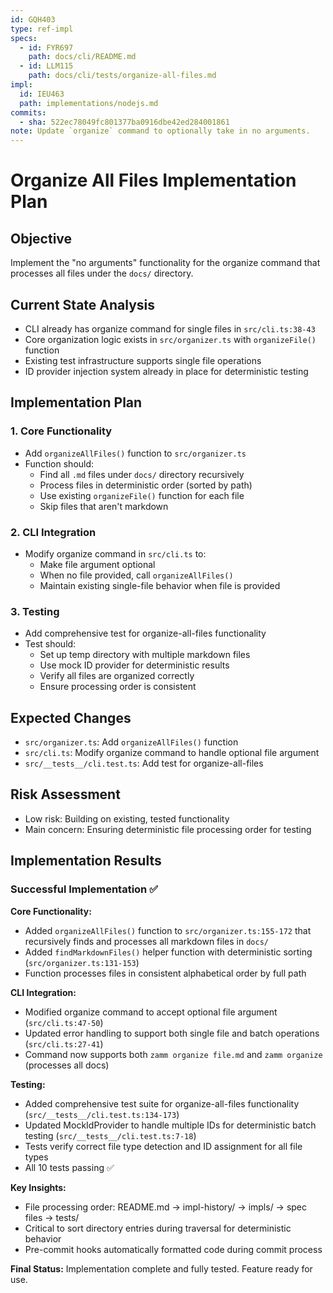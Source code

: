 ```yaml
---
id: GQH403
type: ref-impl
specs:
  - id: FYR697
    path: docs/cli/README.md
  - id: LLM115
    path: docs/cli/tests/organize-all-files.md
impl:
  id: IEU463
  path: implementations/nodejs.md
commits:
  - sha: 522ec78049fc801377ba0916dbe42ed284001861
note: Update `organize` command to optionally take in no arguments.
---
```


# Organize All Files Implementation Plan

## Objective

Implement the "no arguments" functionality for the organize command that processes all files under the `docs/` directory.

## Current State Analysis

- CLI already has organize command for single files in `src/cli.ts:38-43`
- Core organization logic exists in `src/organizer.ts` with `organizeFile()` function
- Existing test infrastructure supports single file operations
- ID provider injection system already in place for deterministic testing

## Implementation Plan

### 1. Core Functionality

- Add `organizeAllFiles()` function to `src/organizer.ts`
- Function should:
  - Find all `.md` files under `docs/` directory recursively
  - Process files in deterministic order (sorted by path)
  - Use existing `organizeFile()` function for each file
  - Skip files that aren't markdown

### 2. CLI Integration

- Modify organize command in `src/cli.ts` to:
  - Make file argument optional
  - When no file provided, call `organizeAllFiles()`
  - Maintain existing single-file behavior when file is provided

### 3. Testing

- Add comprehensive test for organize-all-files functionality
- Test should:
  - Set up temp directory with multiple markdown files
  - Use mock ID provider for deterministic results
  - Verify all files are organized correctly
  - Ensure processing order is consistent

## Expected Changes

- `src/organizer.ts`: Add `organizeAllFiles()` function
- `src/cli.ts`: Modify organize command to handle optional file argument
- `src/__tests__/cli.test.ts`: Add test for organize-all-files

## Risk Assessment

- Low risk: Building on existing, tested functionality
- Main concern: Ensuring deterministic file processing order for testing

## Implementation Results

### Successful Implementation ✅

**Core Functionality:**

- Added `organizeAllFiles()` function to `src/organizer.ts:155-172` that recursively finds and processes all markdown files in `docs/`
- Added `findMarkdownFiles()` helper function with deterministic sorting (`src/organizer.ts:131-153`)
- Function processes files in consistent alphabetical order by full path

**CLI Integration:**

- Modified organize command to accept optional file argument (`src/cli.ts:47-50`)
- Updated error handling to support both single file and batch operations (`src/cli.ts:27-41`)
- Command now supports both `zamm organize file.md` and `zamm organize` (processes all docs)

**Testing:**

- Added comprehensive test suite for organize-all-files functionality (`src/__tests__/cli.test.ts:134-173`)
- Updated MockIdProvider to handle multiple IDs for deterministic batch testing (`src/__tests__/cli.test.ts:7-18`)
- Tests verify correct file type detection and ID assignment for all file types
- All 10 tests passing ✅

**Key Insights:**

- File processing order: README.md → impl-history/ → impls/ → spec files → tests/
- Critical to sort directory entries during traversal for deterministic behavior
- Pre-commit hooks automatically formatted code during commit process

**Final Status:** Implementation complete and fully tested. Feature ready for use.

